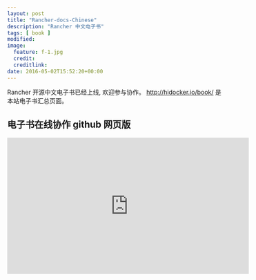 ```yaml
---
layout: post
title: "Rancher-docs-Chinese"
description: "Rancher 中文电子书"
tags: [ book ]
modified: 
image:
  feature: f-1.jpg
  credit: 
  creditlink: 
date: 2016-05-02T15:52:20+00:00
---
```

Rancher 开源中文电子书已经上线, 欢迎参与协作。
http://hidocker.io/book/ 是本站电子书汇总页面。

## 电子书在线协作 github 网页版

<iframe width="560" height="315" src="http://v.youku.com/v_show/id_XMTU1NDk4Mzc2OA==.html" frameborder="0"> </iframe>



